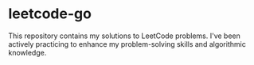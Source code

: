 # leetcode-go

This repository contains my solutions to LeetCode problems. I've been actively practicing to enhance my problem-solving skills and algorithmic knowledge.
